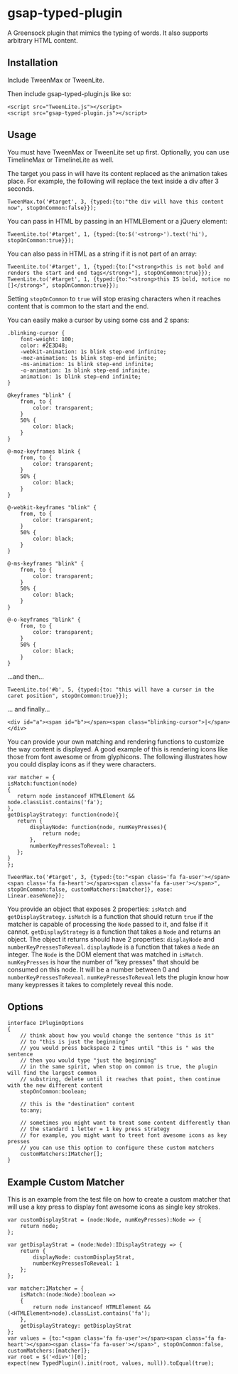 # gsap-typed-plugin
A Greensock plugin that mimics the typing of words.  It also supports arbitrary HTML content.

Installation
------------
Include TweenMax or TweenLite.

Then include gsap-typed-plugin.js like so:

    <script src="TweenLite.js"></script>
    <script src="gsap-typed-plugin.js"></script>

Usage
-----
You must have TweenMax or TweenLite set up first.
Optionally, you can use TimelineMax or TimelineLite as well.

The target you pass in will have its content replaced as the animation takes place.
For example, the following will replace the text inside a div after 3 seconds.

    TweenMax.to('#target', 3, {typed:{to:"the div will have this content now", stopOnCommon:false}});

You can pass in HTML by passing in an HTMLElement or a jQuery element:

    TweenLite.to('#target', 1, {typed:{to:$('<strong>').text('hi'), stopOnCommon:true}});


You can also pass in HTML as a string if it is not part of an array:

    TweenLite.to('#target', 1, {typed:{to:["<strong>this is not bold and renders the start and end tags</strong>"], stopOnCommon:true}});
    TweenLite.to('#target', 1, {typed:{to:"<strong>this IS bold, notice no []</strong>", stopOnCommon:true}});

Setting `stopOnCommon` to `true` will stop erasing characters when it reaches content that is common to the start and the end.

You can easily make a cursor by using some css and 2 spans:

    .blinking-cursor {
        font-weight: 100;
        color: #2E3D48;
        -webkit-animation: 1s blink step-end infinite;
        -moz-animation: 1s blink step-end infinite;
        -ms-animation: 1s blink step-end infinite;
        -o-animation: 1s blink step-end infinite;
        animation: 1s blink step-end infinite;
    }
    
    @keyframes "blink" {
        from, to {
            color: transparent;
        }
        50% {
            color: black;
        }
    }
    
    @-moz-keyframes blink {
        from, to {
            color: transparent;
        }
        50% {
            color: black;
        }
    }
    
    @-webkit-keyframes "blink" {
        from, to {
            color: transparent;
        }
        50% {
            color: black;
        }
    }
    
    @-ms-keyframes "blink" {
        from, to {
            color: transparent;
        }
        50% {
            color: black;
        }
    }
    
    @-o-keyframes "blink" {
        from, to {
            color: transparent;
        }
        50% {
            color: black;
        }
    }
    
...and then...

    TweenLite.to('#b', 5, {typed:{to: "this will have a cursor in the caret position", stopOnCommon:true}});

... and finally...

    <div id="a"><span id="b"></span><span class="blinking-cursor">|</span></div>

You can provide your own matching and rendering functions to customize the way content is displayed. A good example of this
is rendering icons like those from font awesome or from glyphicons.  The following illustrates how you could display icons
as if they were characters.

    
    var matcher = {
    isMatch:function(node)
    {
       return node instanceof HTMLElement && node.classList.contains('fa');
    },
    getDisplayStrategy: function(node){
       return {
           displayNode: function(node, numKeyPresses){
               return node;
           },
           numberKeyPressesToReveal: 1
       };
    }
    };
    
    TweenMax.to('#target', 3, {typed:{to:"<span class='fa fa-user'></span><span class='fa fa-heart'></span><span class='fa fa-user'></span>", stopOnCommon:false, customMatchers:[matcher]}, ease: Linear.easeNone});
    
You provide an object that exposes 2 properties: `isMatch` and `getDisplayStrategy`.  `isMatch` is a function that
should return `true` if the matcher is capable of processing the `Node` passed to it, and false if it cannot.  `getDisplayStrategy`
is a function that takes a `Node` and returns an object.  The object it returns should have 2 properties: `displayNode`
and `numberKeyPressesToReveal`.  `displayNode` is a function that takes a `Node` an integer.  The `Node` is the DOM element
that was matched in `isMatch`.  `numKeyPresses` is how the number of "key presses" that should be consumed on this node.  It will
be a number between 0 and `numberKeyPressesToReveal`.  `numKeyPressesToReveal` lets the plugin know how many keypresses it takes to
completely reveal this node.  

Options
-------
    interface IPluginOptions
    {
        // think about how you would change the sentence "this is it"
        // to "this is just the beginning"
        // you would press backspace 2 times until "this is " was the sentence
        // then you would type "just the beginning"
        // in the same spirit, when stop on common is true, the plugin will find the largest common
        // substring, delete until it reaches that point, then continue with the new different content
        stopOnCommon:boolean;
        
        // this is the "destination" content
        to:any;
        
        // sometimes you might want to treat some content differently than
        // the standard 1 letter = 1 key press strategy
        // for example, you might want to treet font awesome icons as key presses
        // you can use this option to configure these custom matchers
        customMatchers:IMatcher[];
    }

Example Custom Matcher
----------------------
This is an example from the test file on how to create a custom matcher that will use a key press
to display font awesome icons as single key strokes.

    var customDisplayStrat = (node:Node, numKeyPresses):Node => {
        return node;
    };

    var getDisplayStrat = (node:Node):IDisplayStrategy => {
        return {
            displayNode: customDisplayStrat,
            numberKeyPressesToReveal: 1
        };
    };

    var matcher:IMatcher = {
        isMatch:(node:Node):boolean =>
        {
            return node instanceof HTMLElement && (<HTMLElement>node).classList.contains('fa');
        },
        getDisplayStrategy: getDisplayStrat
    };
    var values = {to:"<span class='fa fa-user'></span><span class='fa fa-heart'></span><span class='fa fa-user'></span>", stopOnCommon:false, customMatchers:[matcher]};
    var root = $('<div>')[0];
    expect(new TypedPlugin().init(root, values, null)).toEqual(true);

